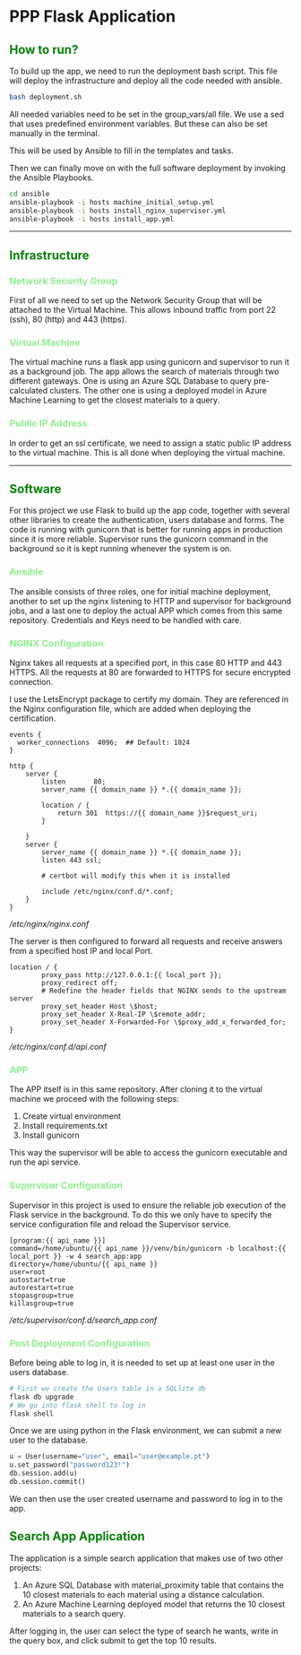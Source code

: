 # PPP Flask Application

## <span style="color:green">How to run?</span>

To build up the app, we need to run the deployment bash script.
This file will deploy the infrastructure and deploy all the code needed with ansible.
```bash
bash deployment.sh
```

All needed variables need to be set in the group_vars/all file. We use a sed that uses predefined environment variables. But these can also be set manually in the terminal.

This will be used by Ansible to fill in the templates and tasks.

Then we can finally move on with the full software deployment by invoking the Ansible Playbooks.
```bash
cd ansible
ansible-playbook -i hosts machine_initial_setup.yml
ansible-playbook -i hosts install_nginx_supervisor.yml
ansible-playbook -i hosts install_app.yml
```

---
## <span style="color:green">Infrastructure</span>

### <span style="color:lightgreen">Network Security Group</span>

First of all we need to set up the Network Security Group that will be attached to the Virtual Machine. This allows inbound traffic from port 22 (ssh), 80 (http) and 443 (https).

### <span style="color:lightgreen">Virtual Machine</span>

The virtual machine runs a flask app using gunicorn and supervisor to run it as a background job. The app allows the search of materials through two different gateways. One is using an Azure SQL Database to query pre-calculated clusters. The other one is using a deployed model in Azure Machine Learning to get the closest materials to a query.

### <span style="color:lightgreen">Public IP Address</span>
In order to get an ssl certificate, we need to assign a static public IP address to the virtual machine. This is all done when deploying the virtual machine.

---
## <span style="color:green">Software</span>

For this project we use Flask to build up the app code, together with several other libraries to create the authentication, users database and forms. The code is running with gunicorn that is better for running apps in production since it is more reliable. Supervisor runs the gunicorn command in the background so it is kept running whenever the system is on.

### <span style="color:lightgreen">Ansible</span>

The ansible consists of three roles, one for initial machine deployment, another to set up the nginx listening to HTTP and supervisor for background jobs, and a last one to deploy the actual APP which comes from this same repository.
Credentials and Keys need to be handled with care.

### <span style="color:lightgreen">NGINX Configuration</span>

Nginx takes all requests at a specified port, in this case 80 HTTP and 443 HTTPS. All the requests at 80 are forwarded to HTTPS for secure encrypted connection.

I use the LetsEncrypt package to certify my domain. They are referenced in the Nginx configuration file, which are added when deploying the certification.

```nginx
events {
  worker_connections  4096;  ## Default: 1024
}

http { 
    server {
        listen       80;
        server_name {{ domain_name }} *.{{ domain_name }};

        location / {
            return 301  https://{{ domain_name }}$request_uri;
        }

    }
    server {
        server_name {{ domain_name }} *.{{ domain_name }};
        listen 443 ssl;

        # certbot will modify this when it is installed
        
        include /etc/nginx/conf.d/*.conf;
    }
}
```
*/etc/nginx/nginx.conf*


The server is then configured to forward all requests and receive answers from a specified host IP and local Port.

```nginx
location / {
        proxy_pass http://127.0.0.1:{{ local_port }};
        proxy_redirect off;
        # Redefine the header fields that NGINX sends to the upstream server
        proxy_set_header Host \$host;
        proxy_set_header X-Real-IP \$remote_addr;
        proxy_set_header X-Forwarded-For \$proxy_add_x_forwarded_for;
}
```
*/etc/nginx/conf.d/api.conf*

### <span style="color:lightgreen">APP</span>

The APP itself is in this same repository. After cloning it to the virtual machine we proceed with the following steps:
1. Create virtual environment
2. Install requirements.txt
3. Install gunicorn

This way the supervisor will be able to access the gunicorn executable and run the api service.

### <span style="color:lightgreen">Supervisor Configuration</span>

Supervisor in this project is used to ensure the reliable job execution of the Flask service in the background. To do this we only have to specify the service configuration file and reload the Supervisor service.

```
[program:{{ api_name }}]
command=/home/ubuntu/{{ api_name }}/venv/bin/gunicorn -b localhost:{{ local_port }} -w 4 search_app:app
directory=/home/ubuntu/{{ api_name }}
user=root
autostart=true
autorestart=true
stopasgroup=true
killasgroup=true
```
*/etc/supervisor/conf.d/search_app.conf*

### <span style="color:lightgreen">Post Deployment Configuration</span>

Before being able to log in, it is needed to set up at least one user in the users database.
```bash
# First we create the Users table in a SQLlite db
flask db upgrade
# We go into flask shell to log in
flask shell
```

Once we are using python in the Flask environment, we can submit a new user to the database.
```python
u = User(username="user", email="user@example.pt")
u.set_password("password123!")
db.session.add(u)
db.session.commit()
```

We can then use the user created username and password to log in to the app.

## <span style="color:green">Search App Application</span>

The application is a simple search application that makes use of two other projects:
1. An Azure SQL Database with material_proximity table that contains the 10 closest materials to each material using a distance calculation.
2. An Azure Machine Learning deployed model that returns the 10 closest materials to a search query.

After logging in, the user can select the type of search he wants, write in the query box, and click submit to get the top 10 results.